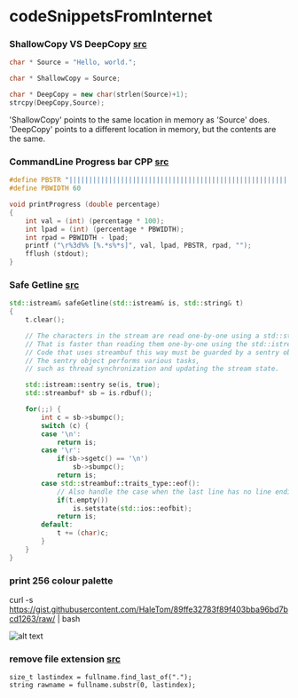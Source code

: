 # codeSnippetsFromInternet

### ShallowCopy VS DeepCopy [src]((https://stackoverflow.com/a/184754))
```C++
char * Source = "Hello, world.";

char * ShallowCopy = Source;    

char * DeepCopy = new char(strlen(Source)+1);
strcpy(DeepCopy,Source);        
```
'ShallowCopy' points to the same location in memory as 'Source' does. 'DeepCopy' points to a different location in memory, but the contents are the same.

### CommandLine Progress bar CPP [src](https://stackoverflow.com/a/36315819)
```C++
#define PBSTR "||||||||||||||||||||||||||||||||||||||||||||||||||||||||||||"
#define PBWIDTH 60

void printProgress (double percentage)
{
    int val = (int) (percentage * 100);
    int lpad = (int) (percentage * PBWIDTH);
    int rpad = PBWIDTH - lpad;
    printf ("\r%3d%% [%.*s%*s]", val, lpad, PBSTR, rpad, "");
    fflush (stdout);
}
```

### Safe Getline [src](https://stackoverflow.com/a/6089413)

```CPP
std::istream& safeGetline(std::istream& is, std::string& t)
{
    t.clear();

    // The characters in the stream are read one-by-one using a std::streambuf.
    // That is faster than reading them one-by-one using the std::istream.
    // Code that uses streambuf this way must be guarded by a sentry object.
    // The sentry object performs various tasks,
    // such as thread synchronization and updating the stream state.

    std::istream::sentry se(is, true);
    std::streambuf* sb = is.rdbuf();

    for(;;) {
        int c = sb->sbumpc();
        switch (c) {
        case '\n':
            return is;
        case '\r':
            if(sb->sgetc() == '\n')
                sb->sbumpc();
            return is;
        case std::streambuf::traits_type::eof():
            // Also handle the case when the last line has no line ending
            if(t.empty())
                is.setstate(std::ios::eofbit);
            return is;
        default:
            t += (char)c;
        }
    }
}
```
### print 256 colour palette

curl -s https://gist.githubusercontent.com/HaleTom/89ffe32783f89f403bba96bd7bcd1263/raw/ | bash

![alt text][image]

[image]: https://i.imgur.com/okBgrw4.png 


### remove file extension [src](https://stackoverflow.com/a/6417880)
```
size_t lastindex = fullname.find_last_of("."); 
string rawname = fullname.substr(0, lastindex); 
```
